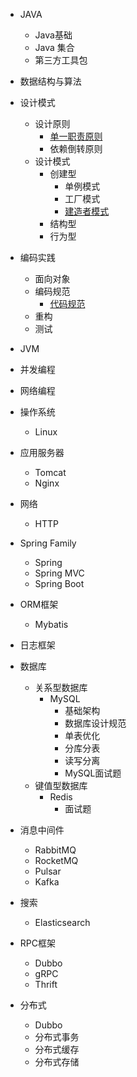 
- JAVA

  - Java基础
  - Java 集合
  - 第三方工具包



- 数据结构与算法
- 设计模式

  - 设计原则
    - [单一职责原则](./docs/designPattern/designPrinciple/单一职责原则.md)	
    - 依赖倒转原则
  - 设计模式
    - 创建型
      - 单例模式
      - 工厂模式
      - [建造者模式](./docs/designPattern/designPattern/建造者模式.md)	
    - 结构型
    - 行为型


- 编码实践

  - 面向对象
  - 编码规范
    - [代码规范](./docs/codingPractice/specification/代码规范.md)
  - 重构
  - 测试
- JVM
- 并发编程
- 网络编程


- 操作系统

  * Linux
- 应用服务器

  * Tomcat
  * Nginx
- 网络

  - HTTP


- Spring Family

  - Spring
  - Spring MVC
  - Spring Boot

- ORM框架
  - Mybatis


- 日志框架
- 数据库
  * 关系型数据库
    * MySQL
      * 基础架构
      * 数据库设计规范
      * 单表优化
      * 分库分表
      * 读写分离
      * MySQL面试题
  * 键值型数据库
    * Redis
      * 面试题
- 消息中间件

  * RabbitMQ
  * RocketMQ
  * Pulsar
  * Kafka
- 搜索

  * Elasticsearch
- RPC框架

  - Dubbo 
  - gRPC 
  - Thrift
- 分布式

  * Dubbo
  * 分布式事务
  * 分布式缓存
  * 分布式存储